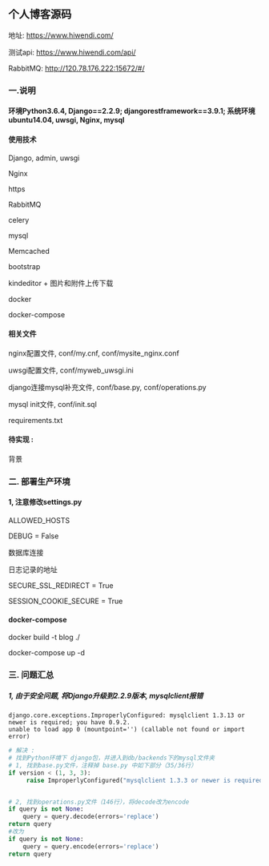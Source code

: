 ## 个人博客源码
地址: https://www.hiwendi.com/

测试api: https://www.hiwendi.com/api/

RabbitMQ: http://120.78.176.222:15672/#/

### 一.说明

#### 环境Python3.6.4, Django==2.2.9; djangorestframework==3.9.1; 系统环境ubuntu14.04, uwsgi, Nginx, mysql
#### 使用技术

Django, admin, uwsgi

Nginx

https

RabbitMQ

celery

mysql

Memcached

bootstrap

kindeditor + 图片和附件上传下载

docker

docker-compose



#### 相关文件

nginx配置文件, conf/my.cnf, conf/mysite_nginx.conf

uwsgi配置文件, conf/myweb_uwsgi.ini

django连接mysql补充文件, conf/base.py, conf/operations.py

mysql init文件, conf/init.sql

requirements.txt


#### 待实现 :

背景


### 二. 部署生产环境

#### 1, 注意修改settings.py
ALLOWED_HOSTS

DEBUG = False

数据库连接

日志记录的地址

SECURE_SSL_REDIRECT = True

SESSION_COOKIE_SECURE = True

#### docker-compose
docker build -t blog ./

docker-compose up -d


### 三. 问题汇总
##### 1, 由于安全问题, 将Django升级到2.2.9版本, mysqlclient报错
```
django.core.exceptions.ImproperlyConfigured: mysqlclient 1.3.13 or newer is required; you have 0.9.2.
unable to load app 0 (mountpoint='') (callable not found or import error)
```

```python
# 解决 : 
# 找到Python环境下 django包，并进入到db/backends下的mysql文件夹
# 1, 找到base.py文件，注释掉 base.py 中如下部分（35/36行）
if version < (1, 3, 3):
     raise ImproperlyConfigured("mysqlclient 1.3.3 or newer is required; you have %s" % Database.__version__)


# 2, 找到operations.py文件（146行），将decode改为encode
if query is not None:
    query = query.decode(errors='replace')
return query
#改为
if query is not None:
    query = query.encode(errors='replace')
return query
```
